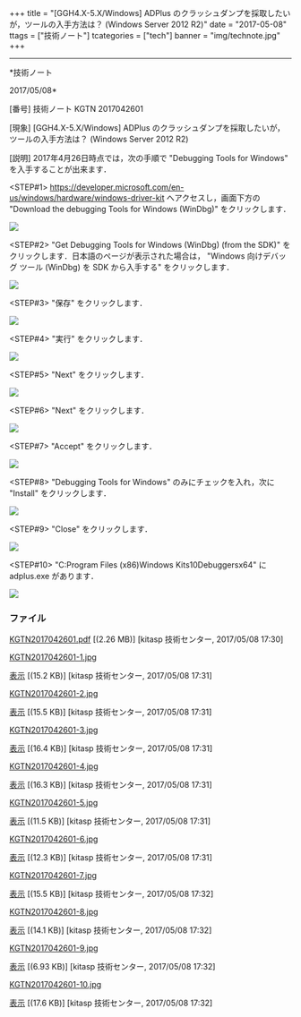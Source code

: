 ﻿+++
title = "[GGH4.X-5.X/Windows] ADPlus のクラッシュダンプを採取したいが，ツールの入手方法は？ (Windows Server 2012 R2)"
date = "2017-05-08"
ttags = ["技術ノート"]
tcategories = ["tech"]
banner = "img/technote.jpg"
+++

-----------------------------------------------------------------------------------------------------------------------------

*技術ノート

2017/05/08*


[番号]
技術ノート KGTN 2017042601

[現象]
[GGH4.X-5.X/Windows] ADPlus
のクラッシュダンプを採取したいが，ツールの入手方法は？ (Windows Server
2012 R2)

[説明]
2017年4月26日時点では，次の手順で "Debugging Tools for Windows"
を入手することが出来ます．

<STEP#1>
<https://developer.microsoft.com/en-us/windows/hardware/windows-driver-kit>
へアクセスし，画面下方の "Download the debugging Tools for Windows
(WinDbg)" をクリックします．

![](http://techreport.kitasp.net/attachments/download/3620/KGTN2017042601-1.jpg)

<STEP#2>
"Get Debugging Tools for Windows (WinDbg) (from the SDK)"
をクリックします．日本語のページが表示された場合は， "Windows
向けデバッグ ツール (WinDbg) を SDK から入手する" をクリックします．

![](http://techreport.kitasp.net/attachments/download/3621/KGTN2017042601-2.jpg)

<STEP#3>
"保存" をクリックします．

![](http://techreport.kitasp.net/attachments/download/3622/KGTN2017042601-3.jpg)

<STEP#4>
"実行" をクリックします．

![](http://techreport.kitasp.net/attachments/download/3623/KGTN2017042601-4.jpg)

<STEP#5>
"Next" をクリックします．

![](http://techreport.kitasp.net/attachments/download/3624/KGTN2017042601-5.jpg)

<STEP#6>
"Next" をクリックします．

![](http://techreport.kitasp.net/attachments/download/3625/KGTN2017042601-6.jpg)

<STEP#7>
"Accept" をクリックします．

![](http://techreport.kitasp.net/attachments/download/3626/KGTN2017042601-7.jpg)

<STEP#8>
"Debugging Tools for Windows" のみにチェックを入れ，次に "Install"
をクリックします．

![](http://techreport.kitasp.net/attachments/download/3627/KGTN2017042601-8.jpg)

<STEP#9>
"Close" をクリックします．

![](http://techreport.kitasp.net/attachments/download/3628/KGTN2017042601-9.jpg)

<STEP#10>
"C:Program Files (x86)Windows Kits10Debuggersx64" に
adplus.exe があります．

![](http://techreport.kitasp.net/attachments/download/3629/KGTN2017042601-10.jpg)


### ファイル

 
 


[KGTN2017042601.pdf](http://techreport.kitasp.net/attachments/download/3619/KGTN2017042601.pdf)
 [(2.26 MB)] [kitasp 技術センター, 2017/05/08
17:30]

[KGTN2017042601-1.jpg](http://techreport.kitasp.net/attachments/download/3620/KGTN2017042601-1.jpg)

[表示](http://techreport.kitasp.net/attachments/3620/KGTN2017042601-1.jpg "表示")
 [(15.2 KB)] [kitasp 技術センター, 2017/05/08
17:31]

[KGTN2017042601-2.jpg](http://techreport.kitasp.net/attachments/download/3621/KGTN2017042601-2.jpg)

[表示](http://techreport.kitasp.net/attachments/3621/KGTN2017042601-2.jpg "表示")
 [(15.5 KB)] [kitasp 技術センター, 2017/05/08
17:31]

[KGTN2017042601-3.jpg](http://techreport.kitasp.net/attachments/download/3622/KGTN2017042601-3.jpg)

[表示](http://techreport.kitasp.net/attachments/3622/KGTN2017042601-3.jpg "表示")
 [(16.4 KB)] [kitasp 技術センター, 2017/05/08
17:31]

[KGTN2017042601-4.jpg](http://techreport.kitasp.net/attachments/download/3623/KGTN2017042601-4.jpg)

[表示](http://techreport.kitasp.net/attachments/3623/KGTN2017042601-4.jpg "表示")
 [(16.3 KB)] [kitasp 技術センター, 2017/05/08
17:31]

[KGTN2017042601-5.jpg](http://techreport.kitasp.net/attachments/download/3624/KGTN2017042601-5.jpg)

[表示](http://techreport.kitasp.net/attachments/3624/KGTN2017042601-5.jpg "表示")
 [(11.5 KB)] [kitasp 技術センター, 2017/05/08
17:31]

[KGTN2017042601-6.jpg](http://techreport.kitasp.net/attachments/download/3625/KGTN2017042601-6.jpg)

[表示](http://techreport.kitasp.net/attachments/3625/KGTN2017042601-6.jpg "表示")
 [(12.3 KB)] [kitasp 技術センター, 2017/05/08
17:31]

[KGTN2017042601-7.jpg](http://techreport.kitasp.net/attachments/download/3626/KGTN2017042601-7.jpg)

[表示](http://techreport.kitasp.net/attachments/3626/KGTN2017042601-7.jpg "表示")
 [(15.5 KB)] [kitasp 技術センター, 2017/05/08
17:32]

[KGTN2017042601-8.jpg](http://techreport.kitasp.net/attachments/download/3627/KGTN2017042601-8.jpg)

[表示](http://techreport.kitasp.net/attachments/3627/KGTN2017042601-8.jpg "表示")
 [(14.1 KB)] [kitasp 技術センター, 2017/05/08
17:32]

[KGTN2017042601-9.jpg](http://techreport.kitasp.net/attachments/download/3628/KGTN2017042601-9.jpg)

[表示](http://techreport.kitasp.net/attachments/3628/KGTN2017042601-9.jpg "表示")
 [(6.93 KB)] [kitasp 技術センター, 2017/05/08
17:32]

[KGTN2017042601-10.jpg](http://techreport.kitasp.net/attachments/download/3629/KGTN2017042601-10.jpg)

[表示](http://techreport.kitasp.net/attachments/3629/KGTN2017042601-10.jpg "表示")
 [(17.6 KB)] [kitasp 技術センター, 2017/05/08
17:32]


 


 

